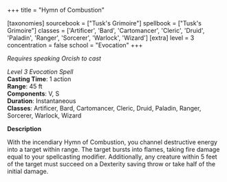 +++
title = "Hymn of Combustion"

[taxonomies]
sourcebook = ["Tusk's Grimoire"]
spellbook = ["Tusk's Grimoire"]
classes = ['Artificer', 'Bard', 'Cartomancer', 'Cleric', 'Druid', 'Paladin', 'Ranger', 'Sorcerer', 'Warlock', 'Wizard']
[extra]
level = 3
concentration = false
school = "Evocation"
+++

_Requires speaking Orcish to cast_

*Level 3 Evocation Spell*  
**Casting Time**: 1 action  
**Range**: 45 ft  
**Components**: V, S  
**Duration**: Instantaneous  
**Classes**: Artificer, Bard, Cartomancer, Cleric, Druid, Paladin, Ranger, Sorcerer, Warlock, Wizard  

**Description**

With the incendiary Hymn of Combustion, you channel destructive energy into a target within range. The target bursts into flames, taking fire damage equal to your spellcasting modifier. Additionally, any creature within 5 feet of the target must succeed on a Dexterity saving throw or take half of the initial damage.

